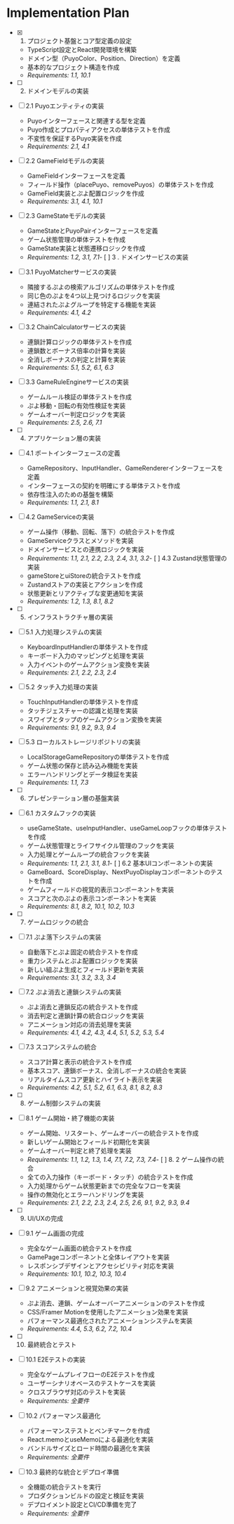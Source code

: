 # Implementation Plan

- [x] 1. プロジェクト基盤とコア型定義の設定


  - TypeScript設定とReact開発環境を構築
  - ドメイン型（PuyoColor、Position、Direction）を定義
  - 基本的なプロジェクト構造を作成
  - _Requirements: 1.1, 10.1_

- [ ] 2. ドメインモデルの実装
- [ ] 2.1 Puyoエンティティの実装
  - Puyoインターフェースと関連する型を定義
  - Puyo作成とプロパティアクセスの単体テストを作成
  - 不変性を保証するPuyo実装を作成
  - _Requirements: 2.1, 4.1_

- [ ] 2.2 GameFieldモデルの実装
  - GameFieldインターフェースを定義
  - フィールド操作（placePuyo、removePuyos）の単体テストを作成
  - GameField実装とぷよ配置ロジックを作成
  - _Requirements: 3.1, 4.1, 10.1_

- [ ] 2.3 GameStateモデルの実装
  - GameStateとPuyoPairインターフェースを定義
  - ゲーム状態管理の単体テストを作成
  - GameState実装と状態遷移ロジックを作成
  - _Requirements: 1.2, 3.1, 7.1_- [ ] 3
. ドメインサービスの実装
- [ ] 3.1 PuyoMatcherサービスの実装
  - 隣接するぷよの検索アルゴリズムの単体テストを作成
  - 同じ色のぷよを4つ以上見つけるロジックを実装
  - 連結されたぷよグループを特定する機能を実装
  - _Requirements: 4.1, 4.2_

- [ ] 3.2 ChainCalculatorサービスの実装
  - 連鎖計算ロジックの単体テストを作成
  - 連鎖数とボーナス倍率の計算を実装
  - 全消しボーナスの判定と計算を実装
  - _Requirements: 5.1, 5.2, 6.1, 6.3_

- [ ] 3.3 GameRuleEngineサービスの実装
  - ゲームルール検証の単体テストを作成
  - ぷよ移動・回転の有効性検証を実装
  - ゲームオーバー判定ロジックを実装
  - _Requirements: 2.5, 2.6, 7.1_

- [ ] 4. アプリケーション層の実装
- [ ] 4.1 ポートインターフェースの定義
  - GameRepository、InputHandler、GameRendererインターフェースを定義
  - インターフェースの契約を明確にする単体テストを作成
  - 依存性注入のための基盤を構築
  - _Requirements: 1.1, 2.1, 8.1_

- [ ] 4.2 GameServiceの実装
  - ゲーム操作（移動、回転、落下）の統合テストを作成
  - GameServiceクラスとメソッドを実装
  - ドメインサービスとの連携ロジックを実装
  - _Requirements: 1.1, 2.1, 2.2, 2.3, 2.4, 3.1, 3.2_- [ ] 4.3 
Zustand状態管理の実装
  - gameStoreとuiStoreの統合テストを作成
  - Zustandストアの実装とアクションを作成
  - 状態更新とリアクティブな変更通知を実装
  - _Requirements: 1.2, 1.3, 8.1, 8.2_

- [ ] 5. インフラストラクチャ層の実装
- [ ] 5.1 入力処理システムの実装
  - KeyboardInputHandlerの単体テストを作成
  - キーボード入力のマッピングと処理を実装
  - 入力イベントのゲームアクション変換を実装
  - _Requirements: 2.1, 2.2, 2.3, 2.4_

- [ ] 5.2 タッチ入力処理の実装
  - TouchInputHandlerの単体テストを作成
  - タッチジェスチャーの認識と処理を実装
  - スワイプとタップのゲームアクション変換を実装
  - _Requirements: 9.1, 9.2, 9.3, 9.4_

- [ ] 5.3 ローカルストレージリポジトリの実装
  - LocalStorageGameRepositoryの単体テストを作成
  - ゲーム状態の保存と読み込み機能を実装
  - エラーハンドリングとデータ検証を実装
  - _Requirements: 1.1, 7.3_

- [ ] 6. プレゼンテーション層の基盤実装
- [ ] 6.1 カスタムフックの実装
  - useGameState、useInputHandler、useGameLoopフックの単体テストを作成
  - ゲーム状態管理とライフサイクル管理のフックを実装
  - 入力処理とゲームループの統合フックを実装
  - _Requirements: 1.1, 2.1, 3.1, 8.1_- [ ]
 6.2 基本UIコンポーネントの実装
  - GameBoard、ScoreDisplay、NextPuyoDisplayコンポーネントのテストを作成
  - ゲームフィールドの視覚的表示コンポーネントを実装
  - スコアと次のぷよの表示コンポーネントを実装
  - _Requirements: 8.1, 8.2, 10.1, 10.2, 10.3_

- [ ] 7. ゲームロジックの統合
- [ ] 7.1 ぷよ落下システムの実装
  - 自動落下とぷよ固定の統合テストを作成
  - 重力システムとぷよ配置ロジックを実装
  - 新しい組ぷよ生成とフィールド更新を実装
  - _Requirements: 3.1, 3.2, 3.3, 3.4_

- [ ] 7.2 ぷよ消去と連鎖システムの実装
  - ぷよ消去と連鎖反応の統合テストを作成
  - 消去判定と連鎖計算の統合ロジックを実装
  - アニメーション対応の消去処理を実装
  - _Requirements: 4.1, 4.2, 4.3, 4.4, 5.1, 5.2, 5.3, 5.4_

- [ ] 7.3 スコアシステムの統合
  - スコア計算と表示の統合テストを作成
  - 基本スコア、連鎖ボーナス、全消しボーナスの統合を実装
  - リアルタイムスコア更新とハイライト表示を実装
  - _Requirements: 4.2, 5.1, 5.2, 6.1, 6.3, 8.1, 8.2, 8.3_

- [ ] 8. ゲーム制御システムの実装
- [ ] 8.1 ゲーム開始・終了機能の実装
  - ゲーム開始、リスタート、ゲームオーバーの統合テストを作成
  - 新しいゲーム開始とフィールド初期化を実装
  - ゲームオーバー判定と終了処理を実装
  - _Requirements: 1.1, 1.2, 1.3, 1.4, 7.1, 7.2, 7.3, 7.4_- [ ] 8.
2 ゲーム操作の統合
  - 全ての入力操作（キーボード・タッチ）の統合テストを作成
  - 入力処理からゲーム状態更新までの完全なフローを実装
  - 操作の無効化とエラーハンドリングを実装
  - _Requirements: 2.1, 2.2, 2.3, 2.4, 2.5, 2.6, 9.1, 9.2, 9.3, 9.4_

- [ ] 9. UI/UXの完成
- [ ] 9.1 ゲーム画面の完成
  - 完全なゲーム画面の統合テストを作成
  - GamePageコンポーネントと全体レイアウトを実装
  - レスポンシブデザインとアクセシビリティ対応を実装
  - _Requirements: 10.1, 10.2, 10.3, 10.4_

- [ ] 9.2 アニメーションと視覚効果の実装
  - ぷよ消去、連鎖、ゲームオーバーアニメーションのテストを作成
  - CSS/Framer Motionを使用したアニメーション効果を実装
  - パフォーマンス最適化されたアニメーションシステムを実装
  - _Requirements: 4.4, 5.3, 6.2, 7.2, 10.4_

- [ ] 10. 最終統合とテスト
- [ ] 10.1 E2Eテストの実装
  - 完全なゲームプレイフローのE2Eテストを作成
  - ユーザーシナリオベースのテストケースを実装
  - クロスブラウザ対応のテストを実装
  - _Requirements: 全要件_

- [ ] 10.2 パフォーマンス最適化
  - パフォーマンステストとベンチマークを作成
  - React.memoとuseMemoによる最適化を実装
  - バンドルサイズとロード時間の最適化を実装
  - _Requirements: 全要件_

- [ ] 10.3 最終的な統合とデプロイ準備
  - 全機能の統合テストを実行
  - プロダクションビルドの設定と検証を実装
  - デプロイメント設定とCI/CD準備を完了
  - _Requirements: 全要件_